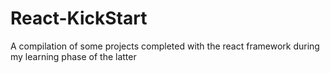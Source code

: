 # React-KickStart
A compilation of some projects completed with the react framework during my learning phase of the latter